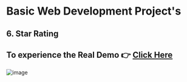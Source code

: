 # Basic Web Development Project's

## 6. Star Rating

## To experience the Real Demo 👉 [Click Here]()
![image](https://github.com/SorcererChiragsingh/Web-Development-Projects/blob/main/6-Star_Rating/preview.png)

